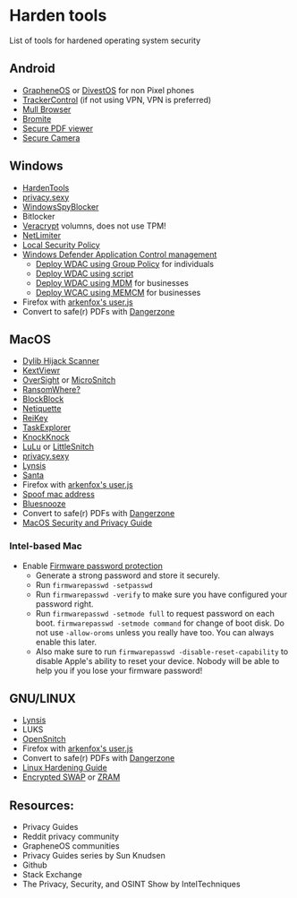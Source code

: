 # Harden tools
List of tools for hardened operating system security 


## Android
- [GrapheneOS](https://grapheneos.org/) or [DivestOS](https://divestos.org/) for non Pixel phones
- [TrackerControl](https://trackercontrol.org/) (if not using VPN, VPN is preferred)
- [Mull Browser](https://f-droid.org/en/packages/us.spotco.fennec_dos/)
- [Bromite](https://www.bromite.org/)
- [Secure PDF viewer](https://play.google.com/store/apps/details?id=app.grapheneos.pdfviewer.play)
- [Secure Camera](https://play.google.com/store/apps/details?id=app.grapheneos.camera.play)


## Windows
- [HardenTools](https://github.com/securitywithoutborders/hardentools)
- [privacy.sexy](https://privacy.sexy/)
- [WindowsSpyBlocker](https://crazymax.dev/WindowsSpyBlocker/)
- Bitlocker
- [Veracrypt](https://veracrypt.fr) volumns, does not use TPM!
- [NetLimiter](https://www.netlimiter.com/)
- [Local Security Policy](https://www.bleepingcomputer.com/tutorials/create-an-application-whitelist-policy-in-windows/)
- [Windows Defender Application Control management](https://docs.microsoft.com/en-us/windows/security/threat-protection/windows-defender-application-control/)
  - [Deploy WDAC using Group Policy](https://docs.microsoft.com/en-us/windows/security/threat-protection/windows-defender-application-control/deploy-windows-defender-application-control-policies-using-group-policy) for individuals
  - [Deploy WDAC using script](https://docs.microsoft.com/en-us/windows/security/threat-protection/windows-defender-application-control/deployment/deploy-wdac-policies-with-script)
  - [Deploy WDAC using MDM](https://docs.microsoft.com/en-us/windows/security/threat-protection/windows-defender-application-control/deploy-windows-defender-application-control-policies-using-intune) for businesses
  - [Deploy WCAC using MEMCM](https://docs.microsoft.com/en-us/windows/security/threat-protection/windows-defender-application-control/deployment/deploy-wdac-policies-with-memcm) for businesses
- Firefox with [arkenfox's user.js](https://github.com/arkenfox/user.js)
- Convert to safe(r) PDFs with [Dangerzone](https://dangerzone.rocks/)


## MacOS
- [Dylib Hijack Scanner](https://objective-see.com/products/dhs.html)
- [KextViewr](https://objective-see.com/products/kextviewr.html)
- [OverSight](https://objective-see.com/products/oversight.html) or [MicroSnitch](https://www.obdev.at/products/microsnitch/index.html)
- [RansomWhere?](https://objective-see.com/products/ransomwhere.html)
- [BlockBlock](https://objective-see.com/products/blockblock.html)
- [Netiquette](https://objective-see.com/products/netiquette.html)
- [ReiKey](https://objective-see.com/products/reikey.html)
- [TaskExplorer](https://objective-see.com/products/taskexplorer.html)
- [KnockKnock](https://objective-see.com/products/knockknock.html)
- [LuLu](https://objective-see.com/products/lulu.html) or [LittleSnitch](https://www.obdev.at/products/littlesnitch/index.html)
- [privacy.sexy](https://privacy.sexy/)
- [Lynsis](https://cisofy.com/lynis/)
- [Santa](https://santa.dev)
- Firefox with [arkenfox's user.js](https://github.com/arkenfox/user.js)
- [Spoof mac address](https://github.com/sunknudsen/privacy-guides/blob/master/how-to-spoof-mac-address-and-hostname-automatically-at-boot-on-macos/README.md)
- [Bluesnooze](https://github.com/odlp/bluesnooze/)
- Convert to safe(r) PDFs with [Dangerzone](https://dangerzone.rocks/)
- [MacOS Security and Privacy Guide](https://github.com/drduh/macOS-Security-and-Privacy-Guide)

### Intel-based Mac
- Enable [Firmware password protection](https://support.apple.com/guide/security/firmware-password-protection-sec28382c9ca/web)
  - Generate a strong password and store it securely. 
  - Run `firmwarepasswd -setpasswd`
  - Run `firmwarepasswd -verify` to make sure you have configured your password right.
  - Run `firmwarepasswd -setmode full` to request password on each boot. `firmwarepasswd -setmode command` for change of boot disk. Do not use `-allow-oroms` unless you really have too. You can always enable this later.
  - Also make sure to run `firmwarepasswd -disable-reset-capability` to disable Apple's ability to reset your device. Nobody will be able to help you if you lose your firmware password!


## GNU/LINUX
- [Lynsis](https://cisofy.com/lynis/)
- LUKS
- [OpenSnitch](https://github.com/evilsocket/opensnitch)
- Firefox with [arkenfox's user.js](https://github.com/arkenfox/user.js)
- Convert to safe(r) PDFs with [Dangerzone](https://dangerzone.rocks/)
- [Linux Hardening Guide](https://madaidans-insecurities.github.io/guides/linux-hardening.html)
- [Encrypted SWAP](https://wiki.archlinux.org/title/Dm-crypt/Swap_encryption) or [ZRAM](https://wiki.archlinux.org/title/Swap#zram-generator)


## Resources:
- Privacy Guides
- Reddit privacy community
- GrapheneOS communities
- Privacy Guides series by Sun Knudsen
- Github
- Stack Exchange
- The Privacy, Security, and OSINT Show by IntelTechniques
